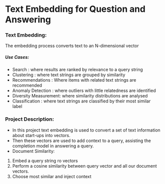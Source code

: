 # Text Embedding for Question and Answering

### Text Embedding:
The embedding process converts text to an N-dimensional vector

##### Use Cases:
- Search :  where results are ranked by relevance to a query string
- Clustering : where text strings are grouped by similarity
- Recommendations : Where items with related text strings are recommended
- Anomaly Detection : where outliers with little relatedness are identified
- Diversity Measurement: where similarity distributions are analysed
- Classification : where text strings are classified by their most similar label

### Project Description:
- In this project text embedding is used to convert a set of text information about start-ups into vectors.
- Then these vectors are used to add context to a query, assisting the completion model in answering a query.
- Document Similarity:
1. Embed a query string ro vectors
2. Perform a cosine similarity between query vector and all our document vectors.
3. Choose most similar and inject context
